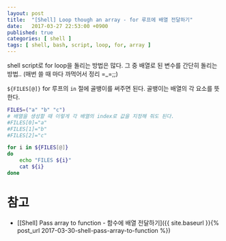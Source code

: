 ```yaml
---
layout: post
title:  "[Shell] Loop though an array - for 루프에 배열 전달하기"
date:   2017-03-27 22:53:00 +0900
published: true
categories: [ shell ]
tags: [ shell, bash, script, loop, for, array ]
---
```


shell script로 for loop을 돌리는 방법은 많다. 그 중 배열로 된 변수를 간단히 돌리는 방법..
(매번 쓸 때 마다 까먹어서 정리 =_=;;)

`${FILES[@]}` for 루프의 `in` 절에 골뱅이를 써주면 된다. 골뱅이는 배열의 각 요소를 뜻한다.

```bash
FILES=("a" "b" "c")
# 배열을 생성할 때 이렇게 각 배열의 index로 값을 지정해 줘도 된다.
#FILES[0]="a"
#FILES[1]="b"
#FILES[2]="c"

for i in ${FILES[@]}
do
    echo "FILES ${i}"
    cat ${i}
done
```

# 참고

- [[Shell] Pass array to function - 함수에 배열 전달하기]({{ site.baseurl }}{% post_url 2017-03-30-shell-pass-array-to-function %})
